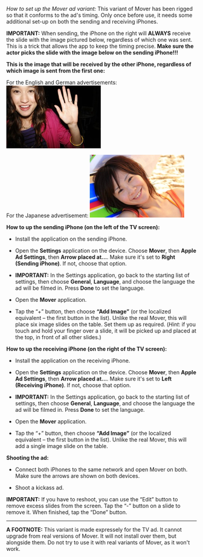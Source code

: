 *How to set up the Mover ad variant:* This variant of Mover has been rigged so that it conforms to the ad's timing. Only once before use, it needs some additional set-up on both the sending and receiving iPhones.

**IMPORTANT:** When sending, the iPhone on the right will **ALWAYS** receive the slide with the image pictured below, regardless of which one was sent. This is a trick that allows the app to keep the timing precise. **Make sure the actor picks the slide with the image below on the sending iPhone!!!**

**This is the image that will be received by the other iPhone, regardless of which image is sent from the first one:**

For the English and German advertisements: <img src="AdImages/English.lproj/3.jpg">

For the Japanese advertisement: <img src="AdImages/ja.lproj/3.jpg">

**How to up the sending iPhone (on the left of the TV screen):**

* Install the application on the sending iPhone.

* Open the **Settings** application on the device. Choose **Mover**, then **Apple Ad Settings**, then **Arrow placed at...**. Make sure it's set to **Right (Sending iPhone)**. If not, choose that option.

* **IMPORTANT:** In the Settings application, go back to the starting list of settings, then choose **General**, **Language**, and choose the language the ad will be filmed in. Press **Done** to set the language.

* Open the **Mover** application.

* Tap the “+” button, then choose **“Add Image”** (or the localized equivalent – the first button in the list). Unlike the real Mover, this will place six image slides on the table. Set them up as required. (*Hint*: if you touch and hold your finger over a slide, it will be picked up and placed at the top, in front of all other slides.)

**How to up the receiving iPhone (on the right of the TV screen):**

* Install the application on the receiving iPhone.

* Open the **Settings** application on the device. Choose **Mover**, then **Apple Ad Settings**, then **Arrow placed at...**. Make sure it's set to **Left (Receiving iPhone)**. If not, choose that option.

* **IMPORTANT:** In the Settings application, go back to the starting list of settings, then choose **General**, **Language**, and choose the language the ad will be filmed in. Press **Done** to set the language.

* Open the **Mover** application.

* Tap the “+” button, then choose **“Add Image”** (or the localized equivalent – the first button in the list). Unlike the real Mover, this will add a single image slide on the table.

**Shooting the ad:**

* Connect both iPhones to the same network and open Mover on both. Make sure the arrows are shown on both devices.

* Shoot a kickass ad.

**IMPORTANT:** If you have to reshoot, you can use the “Edit” button to remove excess slides from the screen. Tap the “-” button on a slide to remove it. When finished, tap the “Done” button.

---

**A FOOTNOTE:** This variant is made expressely for the TV ad. It cannot upgrade from real versions of Mover. It will not install over them, but alongside them. Do not try to use it with real variants of Mover, as it won't work.
